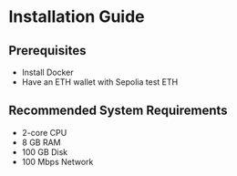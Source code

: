 # Installation Guide

## Prerequisites
- Install Docker
- Have an ETH wallet with Sepolia test ETH

## Recommended System Requirements
- 2-core CPU
- 8 GB RAM
- 100 GB Disk
- 100 Mbps Network
